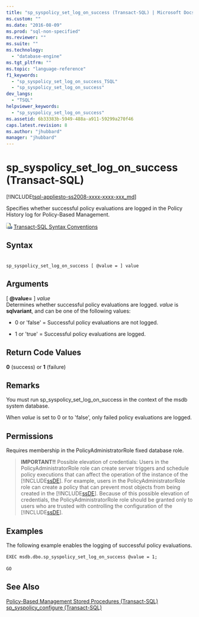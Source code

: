 ```yaml
---
title: "sp_syspolicy_set_log_on_success (Transact-SQL) | Microsoft Docs"
ms.custom: ""
ms.date: "2016-08-09"
ms.prod: "sql-non-specified"
ms.reviewer: ""
ms.suite: ""
ms.technology: 
  - "database-engine"
ms.tgt_pltfrm: ""
ms.topic: "language-reference"
f1_keywords: 
  - "sp_syspolicy_set_log_on_success_TSQL"
  - "sp_syspolicy_set_log_on_success"
dev_langs: 
  - "TSQL"
helpviewer_keywords: 
  - "sp_syspolicy_set_log_on_success"
ms.assetid: 6b33383b-5949-488a-a911-59299a270f46
caps.latest.revision: 8
ms.author: "jhubbard"
manager: "jhubbard"
---
```

# sp_syspolicy_set_log_on_success (Transact-SQL)
[!INCLUDE[tsql-appliesto-ss2008-xxxx-xxxx-xxx_md](../../database-engine/configure/windows/includes/tsql-appliesto-ss2008-xxxx-xxxx-xxx-md.md)]

  Specifies whether successful policy evaluations are logged in the Policy History log for Policy-Based Management.  
  
 
 ![Topic link icon](../../database-engine/configure/windows/media/topic-link.gif "Topic link icon") [Transact-SQL Syntax Conventions](../Topic/Transact-SQL%20Syntax%20Conventions%20\(Transact-SQL\).md)  
  
## Syntax  
  
```  
  
sp_syspolicy_set_log_on_success [ @value = ] value  
```  
  
## Arguments  
 [ **@value=** ] *value*  
 Determines whether successful policy evaluations are logged. *value* is **sqlvariant**, and can be one of the following values:  
  
-   0 or 'false' = Successful policy evaluations are not logged.  
  
-   1 or 'true' = Successful policy evaluations are logged.  
  
## Return Code Values  
 **0** (success) or **1** (failure)  
  
## Remarks  
 You must run sp_syspolicy_set_log_on_success in the context of the msdb system database.  
  
 When *value* is set to 0 or to 'false', only failed policy evaluations are logged.  
  
## Permissions  
 Requires membership in the PolicyAdministratorRole fixed database role.  
  
> **IMPORTANT!!** Possible elevation of credentials: Users in the PolicyAdministratorRole role can create server triggers and schedule policy executions that can affect the operation of the instance of the [!INCLUDE[ssDE](../../analysis-services/instances/install/windows/includes/ssde-md.md)]. For example, users in the PolicyAdministratorRole role can create a policy that can prevent most objects from being created in the [!INCLUDE[ssDE](../../analysis-services/instances/install/windows/includes/ssde-md.md)]. Because of this possible elevation of credentials, the PolicyAdministratorRole role should be granted only to users who are trusted with controlling the configuration of the [!INCLUDE[ssDE](../../analysis-services/instances/install/windows/includes/ssde-md.md)].  
  
## Examples  
 The following example enables the logging of successful policy evaluations.  
  
```  
EXEC msdb.dbo.sp_syspolicy_set_log_on_success @value = 1;  
  
GO  
```  
  
## See Also  
 [Policy-Based Management Stored Procedures &#40;Transact-SQL&#41;](../../relational-databases/system-stored-procedures/policy-based-management-stored-procedures-transact-sql.md)   
 [sp_syspolicy_configure &#40;Transact-SQL&#41;](../../relational-databases/system-stored-procedures/sp-syspolicy-configure-transact-sql.md)  
  
  